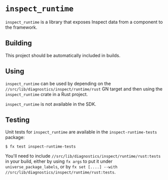 # `inspect_runtime`

`inspect_runtime` is a library that exposes Inspect data from a component to the
framework.

## Building

This project should be automatically included in builds.

## Using

`inspect_runtime` can be used by depending on the
`//src/lib/diagnostics/inspect/runtime/rust` GN target and then using
the `inspect_runtime` crate in a Rust project.

`inspect_runtime` is not available in the SDK.

## Testing

Unit tests for `inspect_runtime` are available in the
`inspect-runtime-tests` package:

```
$ fx test inspect-runtime-tests
```

You'll need to include `//src/lib/diagnostics/inspect/runtime/rust:tests` in your
build, either by using `fx args` to put it under `universe_package_labels`, or
by `fx set [....] --with //src/lib/diagnostics/inspect/runtime/rust:tests`.
